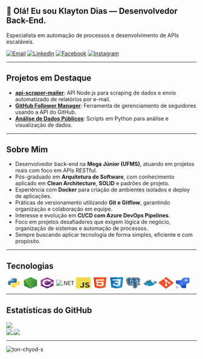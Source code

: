 ## 👋 Olá! Eu sou Klayton Dias — Desenvolvedor Back-End.

Especialista em automação de processos e desenvolvimento de APIs escaláveis.

[![Email](https://img.shields.io/badge/Email-000?style=flat&logo=gmail)](mailto:klayton.dias@hotmail.com)
[![LinkedIn](https://img.shields.io/badge/LinkedIn-000?style=dark&logo=linkedin&logoColor=0E76A8)](https://www.linkedin.com/in/ton-chyod-s/)
[![Facebook](https://img.shields.io/badge/Facebook-000?style=dark&logo=facebook)](https://www.facebook.com/ArqKdias/)
[![Instagram](https://img.shields.io/badge/Instagram-000?style=dark&logo=instagram)](https://www.instagram.com/ton_chyod_s/)

---

## Projetos em Destaque

- [**api-scraper-mailer**](https://github.com/Ton-Chyod-s/api-scraper-mailer): API Node.js para scraping de dados e envio automatizado de relatórios por e-mail.
- [**GitHub Follower Manager**](https://github.com/Ton-Chyod-s/git-hub-follower-manager): Ferramenta de gerenciamento de seguidores usando a API do GitHub.
- [**Análise de Dados Públicos**](https://github.com/Ton-Chyod-s/Analise-de-dados): Scripts em Python para análise e visualização de dados.

---

## Sobre Mim

- Desenvolvedor back-end na **Mega Júnior (UFMS)**, atuando em projetos reais com foco em APIs RESTful.
- Pós-graduado em **Arquitetura de Software**, com conhecimento aplicado em **Clean Architecture**, **SOLID** e padrões de projeto.
- Experiência com **Docker** para criação de ambientes isolados e deploy de aplicações.
- Práticas de versionamento utilizando **Git e Gitflow**, garantindo organização e colaboração em equipe.
- Interesse e evolução em **CI/CD com Azure DevOps Pipelines**.
- Foco em projetos desafiadores que exigem lógica de negócio, organização de sistemas e automação de processos.
- Sempre buscando aplicar tecnologia de forma simples, eficiente e com propósito.

---

## Tecnologias

<div style="display: inline_block">
  <img align="center" alt="Python" height="30" width="40" src="https://raw.githubusercontent.com/devicons/devicon/master/icons/python/python-original.svg">
  <img align="center" alt="NodeJS" height="30"  width="40" src="https://raw.githubusercontent.com/devicons/devicon/master/icons/nodejs/nodejs-original.svg">
  <img align="center" alt="C#" height="30" width="40" src="https://raw.githubusercontent.com/devicons/devicon/master/icons/csharp/csharp-original.svg">
  <img align="center" alt=".NET" height="30" width="40" src="https://upload.wikimedia.org/wikipedia/commons/e/ee/.NET_Core_Logo.svg">
  <img align="center" alt="JavaScript" height="30"  width="40" src="https://raw.githubusercontent.com/devicons/devicon/master/icons/javascript/javascript-original.svg">  
  <img align="center" alt="HTML5" height="30" width="40" src="https://raw.githubusercontent.com/devicons/devicon/master/icons/html5/html5-original.svg">
  <img align="center" alt="CSS3" height="30"  width="40" src="https://raw.githubusercontent.com/devicons/devicon/master/icons/css3/css3-original.svg">
  <img align="center" alt="PostgreSQL" height="30"  width="40" src="https://raw.githubusercontent.com/devicons/devicon/master/icons/postgresql/postgresql-original.svg">
  <img align="center" alt="Docker" height="30" width="40" src="https://raw.githubusercontent.com/devicons/devicon/master/icons/docker/docker-original.svg">
  <img align="center" alt="Git" height="30" width="40" src="https://raw.githubusercontent.com/devicons/devicon/master/icons/git/git-original.svg">
  <img align="center" alt="Azure DevOps" height="30" width="40" src="https://raw.githubusercontent.com/vscode-icons/vscode-icons/master/icons/file_type_azurepipelines.svg">
</div>

---

## Estatísticas do GitHub

<div style="display: inline_block">
  <a href="https://github.com/Ton-Chyod-s"> 
    <img height=170 align="center" src="https://github-readme-stats.vercel.app/api?username=Ton-Chyod-s&show_icons=true&theme=dark"/>
  </a>
</div>

<div style="display: inline_block">
  <a href="https://git.io/streak-stats"> 
    <img height=160 align="center" src="https://streak-stats.demolab.com/?user=Ton-Chyod-s&theme=dark"/>
  </a>
  <a href="https://github.com/Ton-Chyod-s">
    <img height=160 align="center" src="https://github-readme-stats.vercel.app/api/top-langs?username=Ton-Chyod-s&layout=compact&langs_count=8&card_width=320&theme=dark" />
  </a>
</div>

---

<p align="left"> 
  <img src="https://komarev.com/ghpvc/?username=ton-chyod-s&label=Profile%20views&color=0e75b6&style=flat" alt="ton-chyod-s" height="20" />
</p>
